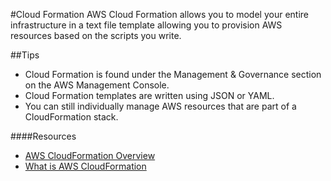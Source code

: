 #Cloud Formation
AWS Cloud Formation allows you to model your entire infrastructure in a text file template allowing you to provision AWS resources based on the scripts you write.

##Tips
* Cloud Formation is found under the Management & Governance section on the AWS Management Console.
* Cloud Formation templates are written using JSON or YAML.
* You can still individually manage AWS resources that are part of a CloudFormation stack.

####Resources
* [AWS CloudFormation Overview](https://aws.amazon.com/cloudformation/)
* [What is AWS CloudFormation](https://docs.aws.amazon.com/AWSCloudFormation/latest/UserGuide/Welcome.html)